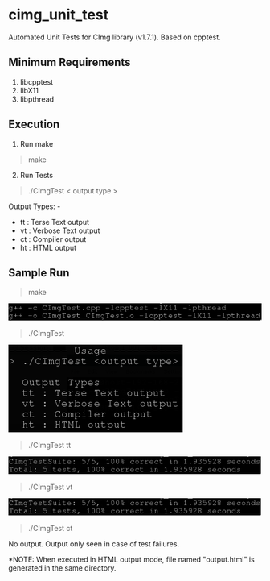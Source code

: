 # cimg_unit_test
Automated Unit Tests for CImg library (v1.7.1). Based on cpptest.

Minimum Requirements
--------------------
1. libcpptest
2. libX11
3. libpthread

Execution
---------
1. Run make
> make

2. Run Tests
> ./CImgTest < output type >

  Output Types: -
  - tt : Terse Text output
  - vt : Verbose Text output
  - ct : Compiler output
  - ht : HTML output

Sample Run
----------
> make

  ![Alt text](images/make.png?raw=true "make")

> ./CImgTest

  ![Alt text](images/no_arg_run.png?raw=true "Run Test without arguments")

> ./CImgTest tt

  ![Alt text](images/tt.png?raw=true "Run Test with Terse Text output argument")

> ./CImgTest vt

  ![Alt text](images/tt.png?raw=true "Run Test with Verbose Text output argument")

> ./CImgTest ct

  No output. Output only seen in case of test failures.
  
*NOTE: When executed in HTML output mode, file named "output.html" is generated in the same directory.
